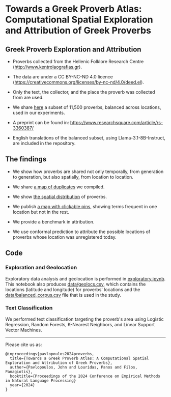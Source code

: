 # Towards a Greek Proverb Atlas: Computational Spatial Exploration and Attribution of Greek Proverbs

## Greek Proverb Exploration and Attribution

* Proverbs collected from the Hellenic Folklore Research Centre (http://www.kentrolaografias.gr). 

* The data are under a CC BY-NC-ND 4.0 licence (https://creativecommons.org/licenses/by-nc-nd/4.0/deed.el). 

* Only the text, the collector, and the place the proverb was collected from are used.

* We share [here](https://ipavlopoulos.github.io/paremia/data/) a subset of 11,500 proverbs, balanced across locations, used in our experiments.

* A preprint can be found in: https://www.researchsquare.com/article/rs-3360387/

* English translations of the balanced subset, using Llama-3.1-8B-Instruct, are included in the repository.

## The findings

* We show how proverbs are shared not only temporally, from generation to generation, but also spatially, from location to location.

* We share [a map of duplicates](https://nbviewer.org/github/ipavlopoulos/paremia/blob/main/misc/duplicates.html) we compiled. 

* We show [the spatial distribution](https://nbviewer.org/github/ipavlopoulos/paremia/blob/main/misc/frequent_places.html) of proverbs.

* We publish [a map with clickable pins](https://nbviewer.org/github/ipavlopoulos/paremia/blob/main/misc/frequent_ngrams.html), showing terms frequent in one location but not in the rest.

* We provide a benchmark in attribution.

* We use conformal prediction to attribute the possible locations of proverbs whose location was unregistered today.

## Code

### Exploration and Geolocation

Exploratory data analysis and geolocation is performed in
[exploratory.ipynb](exploratory.ipynb). This notebook also produces
[data/geolocs.csv](data/geolocs.csv), which contains the locations
(latitude and longitude) for proverbs' locations and the
[data/balanced_corpus.csv](data/balanced_corpus.csv) file that is used
in the study.

### Text Classification

We performed text classification targeting the proverb's area using
Logistic Regression, Random Forests, K-Nearest Neighbors, and Linear
Support Vector Machines. 

---

Please cite us as: 
```
@inproceedings{pavlopoulos2024proverbs,
  title={Towards a Greek Proverb Atlas: A Computational Spatial Exploration and Attribution of Greek Proverbs},
  author={Pavlopoulos, John and Louridas, Panos and Filos, Panagiotis},
  booktitle={Proceedings of the 2024 Conference on Empirical Methods in Natural Language Processing}
  year={2024}
}
```
